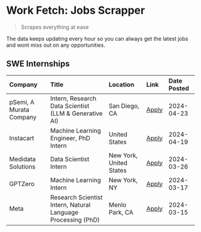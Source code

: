 # Work Fetch: Jobs Scrapper
> Scrapes everything at ease

The data keeps updating every hour so you can always get the latest jobs and wont miss out on any opportunities.

## SWE Internships
<!--START_SECTION:workfetch-->
| Company                 | Title                                                        | Location                | Link                                                                                                                                                                                                                                                                       | Date Posted   |
|:------------------------|:-------------------------------------------------------------|:------------------------|:---------------------------------------------------------------------------------------------------------------------------------------------------------------------------------------------------------------------------------------------------------------------------|:--------------|
| pSemi, A Murata Company | Intern, Research Data Scientist (LLM & Generative AI)        | San Diego, CA           | [Apply](https://www.linkedin.com/jobs/view/intern-research-data-scientist-llm-generative-ai-at-psemi-a-murata-company-3887074168?position=4&pageNum=0&refId=ACfEViTilogHPt7VpPsjjQ%3D%3D&trackingId=gAmtRJBzo1T8uFwWncrSPQ%3D%3D&trk=public_jobs_jserp-result_search-card) | 2024-04-23    |
| Instacart               | Machine Learning Engineer, PhD Intern                        | United States           | [Apply](https://www.linkedin.com/jobs/view/machine-learning-engineer-phd-intern-at-instacart-3901991739?position=2&pageNum=0&refId=ACfEViTilogHPt7VpPsjjQ%3D%3D&trackingId=ysb169Vpiz67RvbLiBmcOA%3D%3D&trk=public_jobs_jserp-result_search-card)                          | 2024-04-19    |
| Medidata Solutions      | Data Scientist Intern                                        | New York, United States | [Apply](https://www.linkedin.com/jobs/view/data-scientist-intern-at-medidata-solutions-3810253704?position=10&pageNum=0&refId=ACfEViTilogHPt7VpPsjjQ%3D%3D&trackingId=nYokpmuoemsMKl5Lv3cn%2Fg%3D%3D&trk=public_jobs_jserp-result_search-card)                             | 2024-03-26    |
| GPTZero                 | Machine Learning Intern                                      | New York, NY            | [Apply](https://www.linkedin.com/jobs/view/machine-learning-intern-at-gptzero-3860723963?position=9&pageNum=0&refId=ACfEViTilogHPt7VpPsjjQ%3D%3D&trackingId=O0bJOaoUIxXbJFPt%2BaKWUQ%3D%3D&trk=public_jobs_jserp-result_search-card)                                       | 2024-03-17    |
| Meta                    | Research Scientist Intern, Natural Language Processing (PhD) | Menlo Park, CA          | [Apply](https://www.linkedin.com/jobs/view/research-scientist-intern-natural-language-processing-phd-at-meta-3858718375?position=6&pageNum=0&refId=ACfEViTilogHPt7VpPsjjQ%3D%3D&trackingId=ALVj%2F%2Bf2s3jnNXhlBnCLhg%3D%3D&trk=public_jobs_jserp-result_search-card)      | 2024-03-15    |
<!--END_SECTION:workfetch-->
